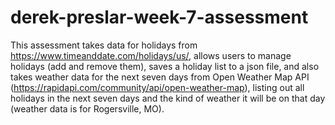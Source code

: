# derek-preslar-week-7-assessment

This assessment takes data for holidays from https://www.timeanddate.com/holidays/us/, allows users to manage holidays (add and remove them), saves a holiday list
to a json file, and also takes weather data for the next seven days from Open Weather Map API (https://rapidapi.com/community/api/open-weather-map), listing out all holidays in the next seven days and the kind of weather it will be on that day (weather data is for Rogersville, MO).

